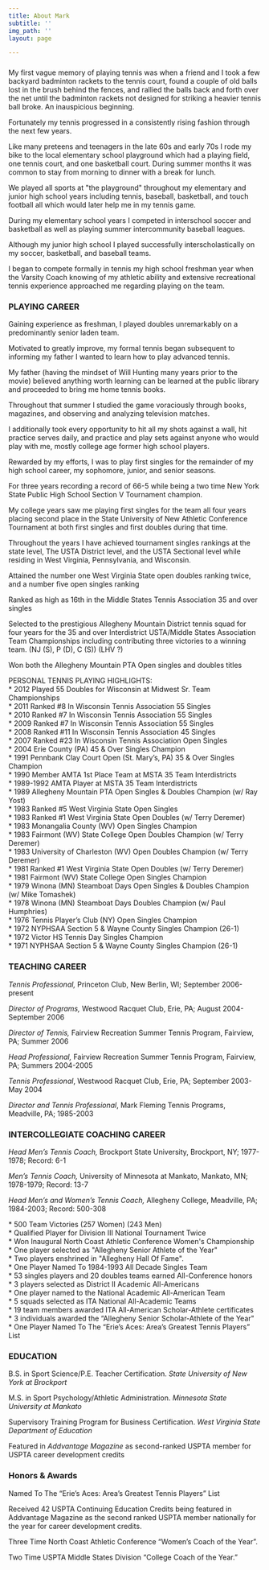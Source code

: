 ```yaml
---
title: About Mark
subtitle: ''
img_path: ''
layout: page

---
```

### 

My first vague memory of playing tennis was when a friend and I took a few backyard  badminton rackets to the tennis court, found a couple of old balls lost in the brush behind the fences, and rallied the balls back and forth over the net until the badminton rackets not designed for striking a heavier tennis ball broke.  An inauspicious beginning.

Fortunately my tennis progressed in a consistently rising fashion through the next few years.

Like many preteens and teenagers in the late 60s and early 70s I rode my bike to the local elementary school playground which had a playing field, one tennis court, and one basketball court. During summer months it was common to stay from morning to dinner with a break for lunch.

We played all sports at "the playground" throughout my elementary and junior high school years including tennis, baseball, basketball, and touch football all which would later help me in my tennis game.

During my elementary school years I competed in interschool soccer and basketball as well as playing summer intercommunity baseball leagues.

Although my junior high school I played successfully interscholastically on my soccer, basketball, and baseball teams. 

I began to compete formally in tennis my high school freshman year when the Varsity Coach knowing of my athletic ability and extensive recreational tennis experience approached me regarding playing on the team.

### PLAYING CAREER

Gaining experience as freshman, I played doubles unremarkably on a predominantly senior laden team.  

Motivated to greatly improve, my formal tennis began subsequent to informing my father I wanted to learn how to play advanced tennis. 

My father (having the mindset of Will Hunting many years prior to the movie) believed anything worth learning can be learned at the public library and proceeded to bring me home tennis books.

Throughout that summer I studied the game voraciously through books, magazines, and observing and analyzing television matches.

I additionally took every opportunity to hit all my shots against a wall, hit practice serves daily, and practice and play sets against anyone who would play with me, mostly college age former high school players.

Rewarded by my efforts, I was to play first singles for the remainder of my high school career, my sophomore, junior, and senior seasons.

For three years recording a record of 66-5 while being a two time New York State Public High School Section V Tournament champion.

My college years saw me playing first singles for the team all four years placing second place in the State University of New Athletic Conference Tournament at both first singles and first doubles during that time.

Throughout the years I have achieved tournament singles rankings at the state level, The USTA District level, and the USTA Sectional level while residing in West Virginia, Pennsylvania, and Wisconsin.

Attained the number one West Virginia State open doubles ranking twice, and a number five open singles ranking

Ranked as high as 16th in the Middle States Tennis Association 35 and over singles

Selected to the prestigious Allegheny Mountain District tennis squad for four years for the 35 and over Interdistrict USTA/Middle States Association Team Championships including contributing three victories to a winning team. (NJ (S), P (D), C (S)) (LHV ?)

Won both the Allegheny Mountain PTA Open singles and doubles titles

PERSONAL TENNIS PLAYING HIGHLIGHTS:  
\* 2012 Played 55 Doubles for Wisconsin at Midwest Sr. Team Championships  
\* 2011 Ranked #8 In Wisconsin Tennis Association 55 Singles  
\* 2010 Ranked #7 In Wisconsin Tennis Association 55 Singles  
\* 2009 Ranked #7 In Wisconsin Tennis Association 55 Singles  
\* 2008 Ranked #11 In Wisconsin Tennis Association 45 Singles  
\* 2007 Ranked #23 In Wisconsin Tennis Association Open Singles  
\* 2004 Erie County (PA) 45 & Over Singles Champion  
\* 1991 Pennbank Clay Court Open (St. Mary’s, PA) 35 & Over Singles Champion  
\* 1990 Member AMTA 1st Place Team at MSTA 35 Team Interdistricts  
\* 1989-1992 AMTA Player at MSTA 35 Team Interdistricts  
\* 1989 Allegheny Mountain PTA Open Singles & Doubles Champion (w/ Ray Yost)  
\* 1983 Ranked #5 West Virginia State Open Singles  
\* 1983 Ranked #1 West Virginia State Open Doubles (w/ Terry Deremer)  
\* 1983 Monangalia County (WV) Open Singles Champion  
\* 1983 Fairmont (WV) State College Open Doubles Champion (w/ Terry Deremer)  
\* 1983 University of Charleston (WV) Open Doubles Champion (w/ Terry Deremer)  
\* 1981 Ranked #1 West Virginia State Open Doubles (w/ Terry Deremer)  
\* 1981 Fairmont (WV) State College Open Singles Champion  
\* 1979 Winona (MN) Steamboat Days Open Singles & Doubles Champion (w/ Mike Tomashek)  
\* 1978 Winona (MN) Steamboat Days Doubles Champion (w/ Paul Humphries)  
\* 1976 Tennis Player’s Club (NY) Open Singles Champion  
\* 1972 NYPHSAA Section 5 & Wayne County Singles Champion (26-1)  
\* 1972 Victor HS Tennis Day Singles Champion  
\* 1971 NYPHSAA Section 5 & Wayne County Singles Champion (26-1)

### TEACHING CAREER

_Tennis Professional,_ Princeton Club, New Berlin, WI; September 2006-present

_Director of Programs,_ Westwood Racquet Club, Erie, PA; August 2004-September 2006

_Director of Tennis,_ Fairview Recreation Summer Tennis Program, Fairview, PA; Summer 2006

_Head Professional,_ Fairview Recreation Summer Tennis Program, Fairview, PA; Summers 2004-2005

_Tennis Professional_, Westwood Racquet Club, Erie, PA; September 2003-May 2004

_Director and Tennis Professional_, Mark Fleming Tennis Programs, Meadville, PA; 1985-2003

### INTERCOLLEGIATE COACHING CAREER

_Head Men’s Tennis Coach,_ Brockport State University, Brockport, NY; 1977-1978; Record: 6-1

_Men’s Tennis Coach,_ University of Minnesota at Mankato, Mankato, MN; 1978-1979; Record: 13-7

_Head Men’s and Women’s Tennis Coach,_ Allegheny College, Meadville, PA; 1984-2003; Record: 500-308

\* 500 Team Victories (257 Women) (243 Men)  
\* Qualified Player for Division III National Tournament Twice  
\* Won Inaugural North Coast Athletic Conference Women's Championship  
\* One player selected as "Allegheny Senior Athlete of the Year"  
\* Two players enshrined in "Allegheny Hall Of Fame".  
\* One Player Named To 1984-1993 All Decade Singles Team  
\* 53 singles players and 20 doubles teams earned All-Conference honors  
\* 3 players selected as District II Academic All-Americans  
\* One player named to the National Academic All-American Team  
\* 5 squads selected as ITA National All-Academic Teams  
\* 19 team members awarded ITA All-American Scholar-Athlete certificates  
\* 3 individuals awarded the “Allegheny Senior Scholar-Athlete of the Year"  
\* One Player Named To The “Erie’s Aces: Area’s Greatest Tennis Players” List

### EDUCATION

B.S. in Sport Science/P.E. Teacher Certification. _State University of New York at Brockport_

M.S. in Sport Psychology/Athletic Administration. _Minnesota State University at Mankato_

Supervisory Training Program for Business Certification. _West Virginia State Department of Education_

Featured in _Addvantage Magazine_ as second-ranked USPTA member for USPTA career development credits

### Honors & Awards

Named To The “Erie’s Aces: Area’s Greatest Tennis Players” List

Received 42 USPTA Continuing Education Credits being featured in Addvantage Magazine as the second ranked USPTA member nationally for the year for career development credits.

Three Time North Coast Athletic Conference “Women’s Coach of the Year”.

Two Time USPTA Middle States Division “College Coach of the Year.”